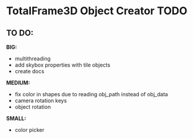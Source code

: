 # TotalFrame3D Object Creator TODO

## TO DO:

**BIG:**</br>
- multithreading
- add skybox properties with tile objects
- create docs

**MEDIUM:**</br>
- fix color in shapes due to reading obj_path instead of obj_data
- camera rotation keys
- object rotation

**SMALL:**</br>
- color picker
